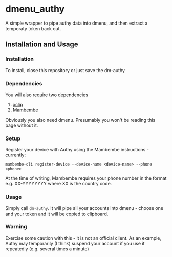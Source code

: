 # dmenu_authy
A simple wrapper to pipe authy data into dmenu, and then extract a temporaty token back out.

## Installation and Usage

### Installation
To install, close this repository or just save the dm-authy

### Dependencies
You will also require two dependencies
1. [xclip](https://archlinux.org/packages/extra/x86_64/xclip/)
2. [Mambembe](https://github.com/jaysonsantos/mambembe)

Obviously you also need dmenu. Presumably you won't be reading this page without it. 

### Setup
Register your device with Authy using the Mambembe instructions - currently:
```
mambembe-cli register-device --device-name <device-name> --phone <phone>
```
At the time of writing, Mambembe requires your phone number in the format e.g. XX-YYYYYYYY where XX is the country code.

### Usage
Simply call `dm-authy`.  It will pipe all your accounts into dmenu - choose one and your token and it will be copied to clipboard.

### Warning
Exercise some caution with this - it is not an official client. As an example, Authy may temporarily (I think) suspend your account if you use it repeatedly (e.g. several times a minute)
